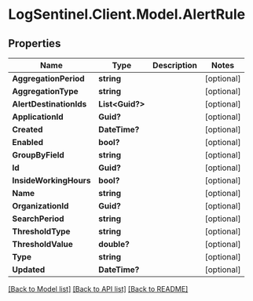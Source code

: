 # LogSentinel.Client.Model.AlertRule
## Properties

Name | Type | Description | Notes
------------ | ------------- | ------------- | -------------
**AggregationPeriod** | **string** |  | [optional] 
**AggregationType** | **string** |  | [optional] 
**AlertDestinationIds** | **List&lt;Guid?&gt;** |  | [optional] 
**ApplicationId** | **Guid?** |  | [optional] 
**Created** | **DateTime?** |  | [optional] 
**Enabled** | **bool?** |  | [optional] 
**GroupByField** | **string** |  | [optional] 
**Id** | **Guid?** |  | [optional] 
**InsideWorkingHours** | **bool?** |  | [optional] 
**Name** | **string** |  | [optional] 
**OrganizationId** | **Guid?** |  | [optional] 
**SearchPeriod** | **string** |  | [optional] 
**ThresholdType** | **string** |  | [optional] 
**ThresholdValue** | **double?** |  | [optional] 
**Type** | **string** |  | [optional] 
**Updated** | **DateTime?** |  | [optional] 

[[Back to Model list]](../README.md#documentation-for-models) [[Back to API list]](../README.md#documentation-for-api-endpoints) [[Back to README]](../README.md)

